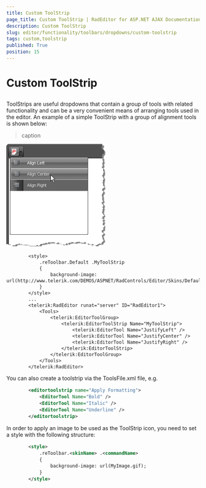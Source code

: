 ```yaml
---
title: Custom ToolStrip
page_title: Custom ToolStrip | RadEditor for ASP.NET AJAX Documentation
description: Custom ToolStrip
slug: editor/functionality/toolbars/dropdowns/custom-toolstrip
tags: custom,toolstrip
published: True
position: 15
---
```


# Custom ToolStrip



## 

ToolStrips are useful dropdowns that contain a group of tools with related functionality and can be a very convenient means of arranging tools used in the editor. An example of a simple ToolStrip with a group of alignment tools is shown below:
>caption 

![](images/editor-dropdowns025.png)

````ASPNET
	    <style>
	        .reToolbar.Default .MyToolStrip
	        {
	            background-image: url(http://www.telerik.com/DEMOS/ASPNET/RadControls/Editor/Skins/Default/buttons/Custom.gif);
	        }
	    </style>
	    ...
	    <telerik:RadEditor runat="server" ID="RadEditor1">
	        <Tools>
	            <telerik:EditorToolGroup>
	                <telerik:EditorToolStrip Name="MyToolStrip">
	                    <telerik:EditorTool Name="JustifyLeft" />
	                    <telerik:EditorTool Name="JustifyCenter" />
	                    <telerik:EditorTool Name="JustifyRight" />
	                </telerik:EditorToolStrip>
	            </telerik:EditorToolGroup>
	        </Tools>
	    </telerik:RadEditor>
````



You can also create a toolstrip via the ToolsFile.xml file, e.g.

````XML
	    <editortoolstrip name="Apply Formatting">  
	        <EditorTool Name="Bold" />  
	        <EditorTool Name="Italic" />  
	        <EditorTool Name="Underline" />
	    </editortoolstrip>
````





In order to apply an image to be used as the ToolStrip icon, you need to set a style with the following structure:

````XML
	    <style>
	        .reToolbar.<skinName> .<commandName>
	        {    
	            background-image: url(MyImage.gif);
	        }
	    </style>
````


